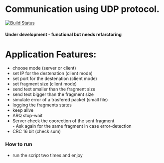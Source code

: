 # Communication using UDP protocol.


[![Build Status](https://travis-ci.org/joemccann/dillinger.svg?branch=master)](https://travis-ci.org/joemccann/dillinger)

#### Under development - functional but needs refarctoring


# Application Features:
  - choose mode (server or client)
  - set IP for the destenation (client mode)
  - set port for the destenation (client mode)
  - set fragment size (client mode)
  - send text smaller than the fragment size
  - send text bigger than the fragment size
  - simulate error of a trasfered packet (small file)
  - logging the fragments states
  - keep alive
  - ARQ stop-wait
  - Server check the coorection of the sent fragment    
        - Ask again for the same fragment in case error-detection
  - CRC 16 bit (check sum)
 
### How to run
 - run the script two times and enjoy
